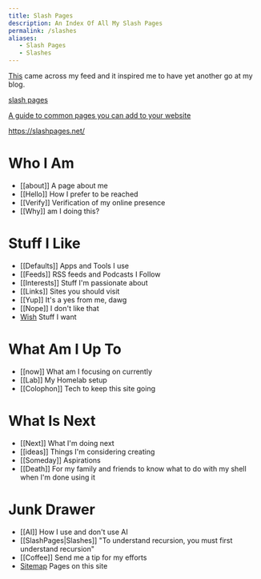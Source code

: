 ```yaml
---
title: Slash Pages
description: An Index Of All My Slash Pages
permalink: /slashes
aliases:
   - Slash Pages
   - Slashes
---
```


[This](https://slashpages.net/) came across my feed and it inspired me to have yet another go at my blog. 

<div class="rich-link-card-container">
	<a class="rich-link-card" href="https://slashpages.net/" target="_blank">
		<div class="rich-link-image-container">
			<div class="rich-link-image" style="background-image: url('https://slashpages.net/icons/preview.jpg')">
			</div>
		</div>
		<div class="rich-link-card-text">
			<p class="rich-link-card-title">slash pages</p>
			<p class="rich-link-card-description">
				A guide to common pages you can add to your website
			</p>
			<p class="rich-link-href">
			https://slashpages.net/
			</p>
		</div>
	</a>
</div>

# Who I Am
- [[about]] A page about me
- [[Hello]] How I prefer to be reached
- [[Verify]] Verification of my online presence
- [[Why]] am I doing this?

# Stuff I Like
- [[Defaults]] Apps and Tools I use
- [[Feeds]] RSS feeds and Podcasts I Follow
- [[Interests]] Stuff I'm passionate about
- [[Links]] Sites you should visit
- [[Yup]] It's a yes from me, dawg
- [[Nope]] I don't like that
- [Wish](https://tldr.cam/wish) Stuff I want

# What Am I Up To
- [[now]] What am I focusing on currently
- [[Lab]] My Homelab setup
- [[Colophon]] Tech to keep this site going


# What Is Next
- [[Next]] What I'm doing next
- [[ideas]] Things I'm considering creating
- [[Someday]] Aspirations
- [[Death]] For my family and friends to know what to do with my shell when I'm done using it

# Junk Drawer
- [[AI]] How I use and don't use AI
- [[SlashPages|Slashes]] "To understand recursion, you must first understand recursion"
- [[Coffee]] Send me a tip for my efforts
- [Sitemap](/sitemap.xml) Pages on this site


